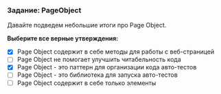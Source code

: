 ### Задание: PageObject 
Давайте подведем небольшие итоги про Page Object. 

**Выберите все верные утверждения:**

- [X] Page Object содержит в себе методы для работы с веб-страницей
- [ ] Page Object не помогает улучшить читабельность кода
- [X] Page Object - это паттерн для организации кода авто-тестов
- [ ] Page Object - это библиотека для запуска авто-тестов
- [ ] Page Object содержит в себе только элементы